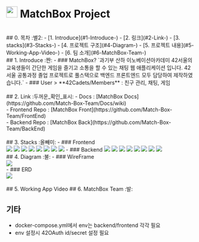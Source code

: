 # <img src="https://avatars.githubusercontent.com/u/129720335?s=200&v=4" width=30px height=30px> **MatchBox Project**

<br>
## 0. 목차 :별2:
-   [1. Introduce](#1-Introduce-)
-   [2. 링크](#2-Link-)
-   [3. stacks](#3-Stacks-)
-   [4. 프로젝트 구조](#4-Diagram-)
-   [5. 프로젝트 내용](#5-Working-App-Video-)
-   [6. 팀 소개](#6-MatchBox-Team-)
<br>
## 1. Introduce :짠:
-   ### MatchBox?
    `과기부 산하 이노베이션아카데미 42서울의 교육생들이 간단한 게임을 즐기고 소통을 할 수 있는 채팅 웹 애플리케이션 입니다. 42서울 공통과정 졸업 프로젝트로 풀스택으로 백엔드 프론트엔드 모두 담당하여 제작하였습니다.`
-   ### User
> **42Cadets/Members** : 친구 관리, 채팅, 게임 <br>
<br>
## 2. Link :두꺼운_확인_표시:
-   Docs : [MatchBox Docs](https://github.com/Match-Box-Team/Docs/wiki) <br>
-   Frontend Repo : [MatchBox Front](https://github.com/Match-Box-Team/FrontEnd) <br>
-   Backend Repo : [MatchBox Back](https://github.com/Match-Box-Team/BackEnd) <br>
     <br>
## 3. Stacks :올빼미:
-   ### Frontend <br>
    <!-- https://img.shields.io/badge/{배지이름}-{css컬러}?style={스타일}&logo={로고}&logoColor={로고컬러} -->
    <!-- https://simpleicons.org -->
    <img src="https://img.shields.io/badge/HTML5-E34F26?style=?style=for-the-badge&logo=html5&logoColor=white"/>
    <img src="https://img.shields.io/badge/CSS3-1572B6?style=?style=for-the-badge&logo=css3&logoColor=white"/>
    <img src="https://img.shields.io/badge/React-61DAFB?style=?style=for-the-badge&logo=React&logoColor=blue"/> <img src="https://img.shields.io/badge/TypeScript-blue?style=?style=for-the-badge&logo=TypeScript&logoColor=white"/>
    <img src="https://img.shields.io/badge/StyledComponents-DB7093?style=?style=for-the-badge&logo=styled-components&logoColor=white"/>
    <img src="https://img.shields.io/badge/ESLint-4B32C3?style=?style=for-the-badge&logo=ESLint&logoColor=white"/> <img src="https://img.shields.io/badge/Recoil-0088CC?style=flat-squre&logo=&logoColor=white">
    <img src="https://img.shields.io/badge/ReactRouter-0088CC?style=flat-squre&logo=reactrouter&logoColor=white">
-   ### Backend
    <img src="https://img.shields.io/badge/NestJS-E0234E?style=?style=for-the-badge&logo=NestJS&logoColor=white"/> <img src="https://img.shields.io/badge/PostgreSQL-4169E1?style=?style=for-the-badge&logo=PostgreSQL&logoColor=white"/>
    <img src="https://img.shields.io/badge/Prisma-2D3748?style=?style=for-the-badge&logo=Prisma&logoColor=white"/> <img src="https://img.shields.io/badge/Docker-2496ED?style=?style=for-the-badge&logo=docker&logoColor=white"/> <img src="https://img.shields.io/badge/Docker-2496ED?style=?style=for-the-badge&logo=docker&logoColor=white"/>
    <img src="https://img.shields.io/badge/NginX-009639?style=?style=for-the-badge&logo=nginx&logoColor=white"/>
    <img src="https://img.shields.io/badge/Socket.IO-010101?style=?style=for-the-badge&logo=socketdotio&logoColor=white"/>
    <img src="https://img.shields.io/badge/Dot_ENV-009639?style=?style=for-the-badge&logo=dotenv&logoColor=white"/>
<br>
## 4. Diagram :불:
-   ### WireFrame <br>
<img src="https://github.com/Match-Box-Team/Docs/assets/89024499/d1c2dda7-a670-49bb-9467-f7173d091a3a"> <br>
-   ### ERD <br>
<img src="https://user-images.githubusercontent.com/89024499/231075910-0779571f-ec9c-4706-b182-db78b11338ad.png" /> <br>
<br>
## 5. Working App Video
## 6. MatchBox Team :발:

## 기타

-   docker-compose.yml에서 env는 backend/frontend 각각 필요
-   env 설정시 42OAuth id/secret 설정 필요
